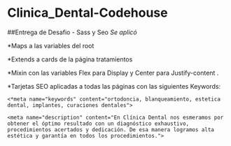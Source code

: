 # Clinica_Dental-Codehouse

##Entrega de Desafio - Sass y Seo
_Se aplicó_

*Maps a las variables del root

*Extends a cards de la página tratamientos

*Mixin con las variables Flex para Display y Center para Justify-content .

*Tarjetas SEO aplicadas a todas las páginas con las siguientes Keywords: 

```
<*meta name="keywords" content="ortodoncia, blanqueamiento, estetica dental, implantes, curaciones dentales">
```
```
<meta name="description" content="En Clínica Dental nos esmeramos por obtener el óptimo resultado con un diagnóstico exhaustivo, procedimientos acertados y dedicación. De esa manera logramos alta estética y garantía en todos los procedimientos.">
```





